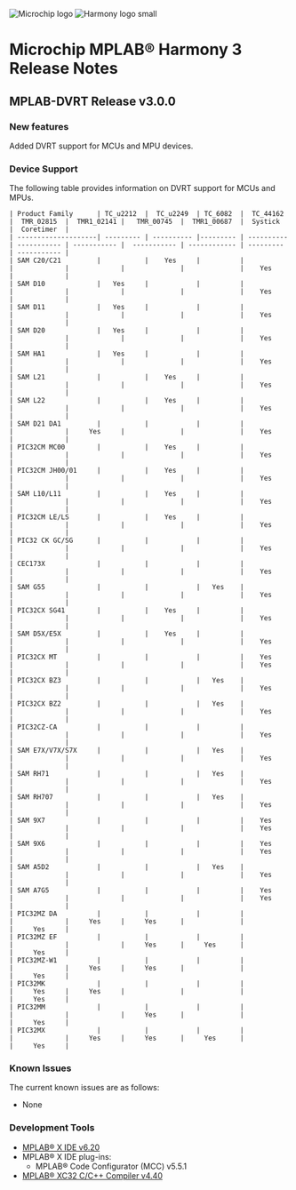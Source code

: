 ﻿![Microchip logo](https://raw.githubusercontent.com/wiki/Microchip-MPLAB-Harmony/Microchip-MPLAB-Harmony.github.io/images/microchip_logo.png)
![Harmony logo small](https://raw.githubusercontent.com/wiki/Microchip-MPLAB-Harmony/Microchip-MPLAB-Harmony.github.io/images/microchip_mplab_harmony_logo_small.png)

# Microchip MPLAB® Harmony 3 Release Notes

## MPLAB-DVRT Release v3.0.0

### New features
Added DVRT support for MCUs and MPU devices.

### Device Support
The following table provides information on DVRT support for MCUs and MPUs.

	| Product Family      | TC_u2212  |  TC_u2249  | TC_6082  |  TC_44162  |  TMR_02815  |  TMR1_02141 |   TMR_00745  |  TMR1_00687  |  Systick  |  Coretimer  |
    | --------------------| --------- | ---------- |--------- | ---------- | ----------- | ----------- |  ----------- | ------------ | --------- | ----------- |
    | SAM C20/C21         |           |    Yes     |          |            |             |             |              |              |    Yes    |             |
    | SAM D10             |   Yes     |            |          |            |             |             |              |              |    Yes    |             |
    | SAM D11             |   Yes     |            |          |            |             |             |              |              |    Yes    |             |
    | SAM D20             |   Yes     |            |          |            |             |             |              |              |    Yes    |             |
    | SAM HA1             |   Yes     |            |          |            |             |             |              |              |    Yes    |             |
    | SAM L21             |           |    Yes     |          |            |             |             |              |              |    Yes    |             |
    | SAM L22             |           |    Yes     |          |            |             |             |              |              |    Yes    |             |
    | SAM D21 DA1         |           |            |          |            |             |     Yes     |              |              |    Yes    |             |
    | PIC32CM MC00        |           |    Yes     |          |            |             |             |              |              |    Yes    |             |
    | PIC32CM JH00/01     |           |    Yes     |          |            |             |             |              |              |    Yes    |             |
    | SAM L10/L11         |           |    Yes     |          |            |             |             |              |              |    Yes    |             |
    | PIC32CM LE/LS       |           |    Yes     |          |            |             |             |              |              |    Yes    |             |
    | PIC32 CK GC/SG      |           |            |          |            |             |             |              |              |    Yes    |             |
    | CEC173X             |           |            |          |            |             |             |              |              |    Yes    |             |
    | SAM G55             |           |            |   Yes    |            |             |             |              |              |    Yes    |             |
    | PIC32CX SG41        |           |    Yes     |          |            |             |             |              |              |    Yes    |             |
    | SAM D5X/E5X         |           |    Yes     |          |            |             |             |              |              |    Yes    |             |
    | PIC32CX MT          |           |            |          |    Yes     |             |             |              |              |    Yes    |             |
    | PIC32CX BZ3         |           |            |   Yes    |            |             |             |              |              |    Yes    |             |
    | PIC32CX BZ2         |           |            |   Yes    |            |             |             |              |              |    Yes    |             |
    | PIC32CZ-CA          |           |            |          |            |             |             |              |              |    Yes    |             |
    | SAM E7X/V7X/S7X     |           |            |   Yes    |            |             |             |              |              |    Yes    |             |
    | SAM RH71            |           |            |   Yes    |            |             |             |              |              |    Yes    |             |
    | SAM RH707           |           |            |   Yes    |            |             |             |              |              |    Yes    |             |
    | SAM 9X7             |           |            |          |    Yes     |             |             |              |              |    Yes    |             |
    | SAM 9X6             |           |            |          |    Yes     |             |             |              |              |    Yes    |             |
    | SAM A5D2            |           |            |   Yes    |            |             |             |              |              |    Yes    |             |
    | SAM A7G5            |           |            |          |    Yes     |             |             |              |              |    Yes    |             |
    | PIC32MZ DA 	      |           |            |          |            |             |     Yes     |     Yes      |              |           |     Yes     |
	| PIC32MZ EF 	      |           |            |          |            |             |             |     Yes      |     Yes      |           |     Yes     |
	| PIC32MZ-W1          |           |            |          |            |             |     Yes     |     Yes      |              |           |     Yes     |
	| PIC32MK             |           |            |          |            |     Yes     |     Yes     |              |              |           |     Yes     |
	| PIC32MM             |           |            |          |            |             |             |     Yes      |              |           |     Yes     |
	| PIC32MX             |           |            |          |            |             |     Yes     |     Yes      |     Yes      |           |     Yes     |

### Known Issues

The current known issues are as follows:

-   None


### Development Tools

- [MPLAB® X IDE v6.20](https://www.microchip.com/mplab/mplab-x-ide)
- MPLAB® X IDE plug-ins:
  - MPLAB® Code Configurator (MCC) v5.5.1
- [MPLAB® XC32 C/C++ Compiler v4.40](https://www.microchip.com/mplab/compilers)

